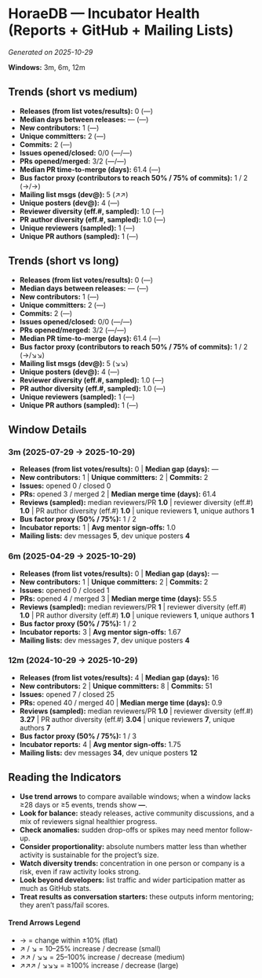 # HoraeDB — Incubator Health (Reports + GitHub + Mailing Lists)
_Generated on 2025-10-29_

**Windows:** 3m, 6m, 12m

## Trends (short vs medium)

- **Releases (from list votes/results):** 0 (—)
- **Median days between releases:** — (—)
- **New contributors:** 1 (—)
- **Unique committers:** 2 (—)
- **Commits:** 2 (—)
- **Issues opened/closed:** 0/0 (—/—)
- **PRs opened/merged:** 3/2 (—/—)
- **Median PR time-to-merge (days):** 61.4 (—)
- **Bus factor proxy (contributors to reach 50% / 75% of commits):** 1 / 2 (→/→)
- **Mailing list msgs (dev@):** 5 (↗↗)
- **Unique posters (dev@):** 4 (—)
- **Reviewer diversity (eff.#, sampled):** 1.0 (—)
- **PR author diversity (eff.#, sampled):** 1.0 (—)
- **Unique reviewers (sampled):** 1 (—)
- **Unique PR authors (sampled):** 1 (—)

## Trends (short vs long)

- **Releases (from list votes/results):** 0 (—)
- **Median days between releases:** — (—)
- **New contributors:** 1 (—)
- **Unique committers:** 2 (—)
- **Commits:** 2 (—)
- **Issues opened/closed:** 0/0 (—/—)
- **PRs opened/merged:** 3/2 (—/—)
- **Median PR time-to-merge (days):** 61.4 (—)
- **Bus factor proxy (contributors to reach 50% / 75% of commits):** 1 / 2 (→/↘↘)
- **Mailing list msgs (dev@):** 5 (↘↘)
- **Unique posters (dev@):** 4 (—)
- **Reviewer diversity (eff.#, sampled):** 1.0 (—)
- **PR author diversity (eff.#, sampled):** 1.0 (—)
- **Unique reviewers (sampled):** 1 (—)
- **Unique PR authors (sampled):** 1 (—)

## Window Details
### 3m  (2025-07-29 → 2025-10-29)
- **Releases (from list votes/results):** 0  |  **Median gap (days):** —
- **New contributors:** 1  |  **Unique committers:** 2  |  **Commits:** 2
- **Issues:** opened 0 / closed 0
- **PRs:** opened 3 / merged 2  |  **Median merge time (days):** 61.4
- **Reviews (sampled):** median reviewers/PR **1.0**  |  reviewer diversity (eff.#) **1.0**  |  PR author diversity (eff.#) **1.0**  |  unique reviewers **1**, unique authors **1**
- **Bus factor proxy (50% / 75%):** 1 / 2
- **Incubator reports:** 1  |  **Avg mentor sign-offs:** 1.0
- **Mailing lists:** dev messages **5**, dev unique posters **4**

### 6m  (2025-04-29 → 2025-10-29)
- **Releases (from list votes/results):** 0  |  **Median gap (days):** —
- **New contributors:** 1  |  **Unique committers:** 2  |  **Commits:** 2
- **Issues:** opened 0 / closed 1
- **PRs:** opened 4 / merged 3  |  **Median merge time (days):** 55.5
- **Reviews (sampled):** median reviewers/PR **1**  |  reviewer diversity (eff.#) **1.0**  |  PR author diversity (eff.#) **1.0**  |  unique reviewers **1**, unique authors **1**
- **Bus factor proxy (50% / 75%):** 1 / 2
- **Incubator reports:** 3  |  **Avg mentor sign-offs:** 1.67
- **Mailing lists:** dev messages **7**, dev unique posters **4**

### 12m  (2024-10-29 → 2025-10-29)
- **Releases (from list votes/results):** 4  |  **Median gap (days):** 16
- **New contributors:** 2  |  **Unique committers:** 8  |  **Commits:** 51
- **Issues:** opened 7 / closed 25
- **PRs:** opened 40 / merged 40  |  **Median merge time (days):** 0.9
- **Reviews (sampled):** median reviewers/PR **1.0**  |  reviewer diversity (eff.#) **3.27**  |  PR author diversity (eff.#) **3.04**  |  unique reviewers **7**, unique authors **7**
- **Bus factor proxy (50% / 75%):** 1 / 3
- **Incubator reports:** 4  |  **Avg mentor sign-offs:** 1.75
- **Mailing lists:** dev messages **34**, dev unique posters **12**

## Reading the Indicators
- **Use trend arrows** to compare available windows; when a window lacks ≥28 days or ≥5 events, trends show **—**.
- **Look for balance:** steady releases, active community discussions, and a mix of reviewers signal healthier progress.
- **Check anomalies:** sudden drop-offs or spikes may need mentor follow-up.
- **Consider proportionality:** absolute numbers matter less than whether activity is sustainable for the project’s size.
- **Watch diversity trends:** concentration in one person or company is a risk, even if raw activity looks strong.
- **Look beyond developers:** list traffic and wider participation matter as much as GitHub stats.
- **Treat results as conversation starters:** these outputs inform mentoring; they aren’t pass/fail scores.

#### Trend Arrows Legend
- →  = change within ±10% (flat)
- ↗ / ↘ = 10–25% increase / decrease (small)
- ↗↗ / ↘↘ = 25–100% increase / decrease (medium)
- ↗↗↗ / ↘↘↘ = ≥100% increase / decrease (large)
